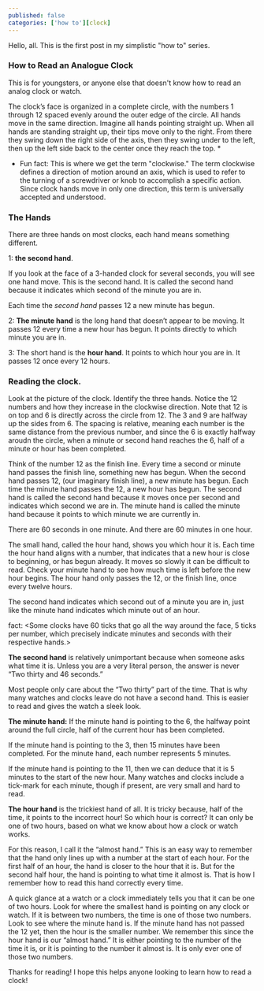 ```yaml
---
published: false
categories: ['how to'][clock]
---
```


Hello, all. This is the first post in my simplistic "how to" series. 

### How to Read an Analogue Clock


This is for youngsters, or anyone else that doesn't know how to read an analog clock or watch.

The clock’s face is organized in a complete circle, with the numbers 1 through 12 spaced evenly around the outer edge of the circle. All hands move in the same direction. Imagine all hands pointing straight up. When all hands are standing straight up, their tips move only to the right. From there they swing down the right side of the axis, then they swing under to the left, then up the left side back to the center once they reach the top. * 

* Fun fact: This is where we get the term "clockwise." The term clockwise defines a direction of motion around an axis, which is used to refer to the turning of a screwdriver or knob to accomplish a specific action. Since clock hands move in only one direction, this term is universally accepted and understood.


### The Hands

There are three hands on most clocks, each hand means something different. 

1: **the second hand**. 

If you look at the face of a 3-handed clock for several seconds, you will see one hand move. This is the second hand. It is called the second hand because it indicates which second of the minute you are in. 

Each time the *second hand* passes 12 a new minute has begun. 

2: **The minute hand** is the long hand that doesn’t appear to be moving. It passes 12 every time a new hour has begun. It points directly to which minute you are in. 

3: The short hand is the **hour hand**. It points to which hour you are in. It passes 12 once every 12 hours.

### Reading the clock.

<picture of a clock>


Look at the picture of the clock. Identify the three hands. Notice the 12 numbers and how they increase in the clockwise direction. Note that 12 is on top and 6 is directly across the circle from 12. The 3 and 9 are halfway up the sides from 6. The spacing is relative, meaning each number is the same distance from the previous number, and since the 6 is exactly halfway aroudn the circle, when a minute or second hand reaches the 6, half of a minute or hour has been completed.

Think of the number 12 as the finish line. Every time a second or minute hand passes the finish line, something new has begun. 
When the second hand passes 12, (our imaginary finish line), a new minute has begun. Each time the minute hand 
passes the 12, a new hour has begun. The second hand is called the second hand because it moves once per second and indicates which second we are in. The minute hand is called the minute hand because it points to which minute we are currently in.

There are 60 seconds in one minute. And there are 60 minutes in one hour.

The small hand, called the hour hand, shows you which hour it is. Each time the hour hand aligns with a number, that indicates 
that a new hour is close to beginning, or has begun already. It moves so slowly it can be difficult to read. Check your minute hand to see how much time is left before the new hour begins.  The hour hand only passes the 12, or the finish line, once every twelve hours.


The second hand indicates which second out of a minute you are in, just like the minute hand indicates which minute out of an hour. 


fact: <Some clocks have 60 ticks that go all the way around the face, 5 ticks per number, which precisely indicate minutes and seconds with their respective hands.>

**The second hand** is relatively unimportant because when someone asks what time it is. Unless you are a very literal person, the answer is never “Two thirty and 46 seconds.”

Most people only care about the “Two thirty” part of the time. That is why many watches and clocks leave do not have a second 
hand. This is easier to read and gives the watch a sleek look.

**The minute hand:** If the minute hand is pointing to the 6, the halfway point around the full circle, half of the current hour 
has been completed.

If the minute hand is pointing to the 3, then 15 minutes have been completed. For the minute hand, each number represents 5 
minutes.

If the minute hand is pointing to the 11, then we can deduce that it is 5 minutes to the start of the new hour. Many watches 
and clocks include a tick-mark for each minute, though if present,  are very small and hard to read. 

**The hour hand** is the trickiest hand of all. It is tricky because, half of the time, it points to the incorrect hour! 
So which hour is correct? It can only be one of two hours, based on what we know about how a clock or watch works. 

For this reason, I call it the “almost hand.” This is an easy way to remember that the hand only lines up with a number at the 
start of each hour. For the first half of an hour, the hand is closer to the hour that it is. But for the second half hour, 
the hand is pointing to what time it almost is. That is how I remember how to read this hand correctly every time.

A quick glance at a watch or a clock immediately tells you that it can be one of two hours. Look for where the smallest hand is pointing on any clock or watch. If it is between two numbers, the time is one of those two numbers. Look to see where the minute hand is. If the minute hand has not passed the 12 yet, then the hour is the smaller number. We remember this since the hour hand is our “almost hand.” It is either pointing to the number of the time it is, or it is pointing to the number it almost is. It is only ever one of those two numbers.  

Thanks for reading! I hope this helps anyone looking to learn how to read a clock!  
